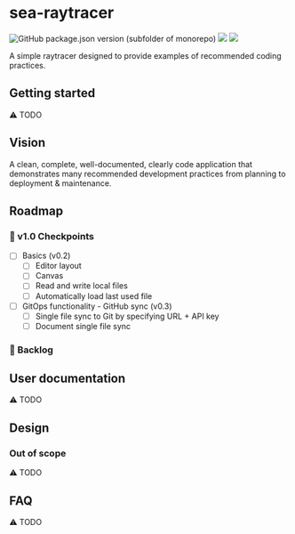 # sea-raytracer

![GitHub package.json version (subfolder of monorepo)](https://img.shields.io/github/package-json/v/raiment-studios/monorepo?filename=source%2Fprojects%2Fsea%2Fapps%2Fsea-raytracer%2Fpackage.json)
![](https://img.shields.io/badge/license-MIT-039)
[![](https://img.shields.io/badge/feedback-welcome!-1a6)](https://github.com/raiment-studios/monorepo/discussions)

A simple raytracer designed to provide examples of recommended coding practices.

## Getting started

⚠️ TODO

## Vision

A clean, complete, well-documented, clearly code application that demonstrates many recommended development practices from planning to deployment & maintenance.

## Roadmap

### 🏁 v1.0 Checkpoints

-   [ ] Basics (v0.2)
    -   [ ] Editor layout
    -   [ ] Canvas
    -   [ ] Read and write local files
    -   [ ] Automatically load last used file   
-   [ ] GitOps functionality - GitHub sync (v0.3)
    -   [ ] Single file sync to Git by specifying URL + API key
    -   [ ] Document single file sync

### 🎄 Backlog


## User documentation

⚠️ TODO

## Design

### Out of scope

⚠️ TODO

## FAQ

⚠️ TODO
